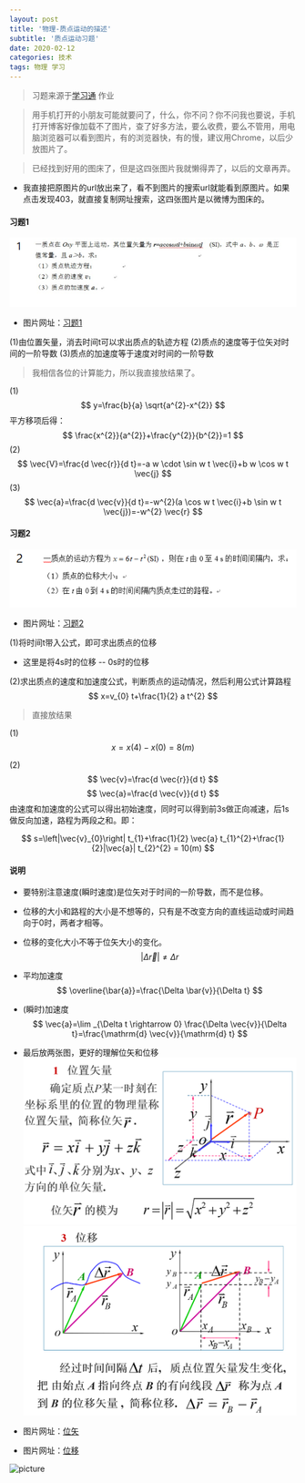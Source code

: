 ```yaml
---
layout: post
title: '物理-质点运动的描述'
subtitle: '质点运动习题'
date: 2020-02-12
categories: 技术
tags: 物理 学习
---
```


> 习题来源于[学习通](https://mooc1-1.chaoxing.com/mycourse/studentstudy?chapterId=215916877&courseId=202877706&clazzid=12368814&enc=fd0ffa09fffbc8f7c5791bb667c97186) 作业

> 用手机打开的小朋友可能就要问了，什么，你不问？你不问我也要说，手机打开博客好像加载不了图片，查了好多方法，要么收费，要么不管用，用电脑浏览器可以看到图片，有的浏览器快，有的慢，建议用Chrome，以后少放图片了。

>已经找到好用的图床了，但是这四张图片我就懒得弄了，以后的文章再弄。 

* 我直接把原图片的url放出来了，看不到图片的搜索url就能看到原图片。如果点击发现403，就直接复制网址搜索，这四张图片是以微博为图床的。

#### 习题1

![1](https://raw.githubusercontent.com/JMbaozi/Blogimg/master/one1.png)
* 图片网址：[习题1](https://wx3.sinaimg.cn/mw690/ebeef3aaly1gbtoftz4ffj20jc04o0ud.jpg)

(1)由位置矢量，消去时间t可以求出质点的轨迹方程
(2)质点的速度等于位矢对时间的一阶导数
(3)质点的加速度等于速度对时间的一阶导数

> 我相信各位的计算能力，所以我直接放结果了。

(1)
$$
y=\frac{b}{a} \sqrt{a^{2}-x^{2}}
$$
平方移项后得：
$$
\frac{x^{2}}{a^{2}}+\frac{y^{2}}{b^{2}}=1
$$
(2)
$$
\vec{V}=\frac{d \vec{r}}{d t}=-a w \cdot \sin w t \vec{i}+b w \cos w t \vec{j}
$$
(3)
$$
\vec{a}=\frac{d \vec{v}}{d t}=-w^{2}(a \cos w t \vec{i}+b \sin w t \vec{j})=-w^{2} \vec{r}
$$

#### 习题2
![2](https://raw.githubusercontent.com/JMbaozi/Blogimg/master/one2.png)
* 图片网址：[习题2](https://wx1.sinaimg.cn/mw690/ebeef3aaly1gbtoftxeeaj20gw03fa9y.jpg)

(1)将时间t带入公式，即可求出质点的位移
* 这里是将4s时的位移 -- 0s时的位移

(2)求出质点的速度和加速度公式，判断质点的运动情况，然后利用公式计算路程
$$
x=v_{0} t+\frac{1}{2} a t^{2}
$$

> 直接放结果

(1)
$$
x=x(4)-x(0)=8(m)
$$

(2)
$$
\vec{v}=\frac{d \vec{r}}{d t}
$$
$$
\vec{a}=\frac{d \vec{v}}{d t}
$$
由速度和加速度的公式可以得出初始速度，同时可以得到前3s做正向减速，后1s做反向加速，路程为两段之和。即：

$$
s=\left|\vec{v}_{0}\right| t_{1}+\frac{1}{2} \vec{a} t_{1}^{2}+\frac{1}{2}|\vec{a}| t_{2}^{2} = 10(m)
$$

#### 说明
* 要特别注意速度(瞬时速度)是位矢对于时间的一阶导数，而不是位移。
* 位移的大小和路程的大小是不想等的，只有是不改变方向的直线运动或时间趋向于0时，两者才相等。
* 位移的变化大小不等于位矢大小的变化。
$$
|\Delta \vec{r}| \neq \Delta r
$$
* 平均加速度
$$
\overline{\bar{a}}=\frac{\Delta \bar{v}}{\Delta t}
$$
* (瞬时)加速度
$$
\vec{a}=\lim _{\Delta t \rightarrow 0} \frac{\Delta \vec{v}}{\Delta t}=\frac{\mathrm{d} \vec{v}}{\mathrm{d} t}
$$

* 最后放两张图，更好的理解位矢和位移
![3](https://raw.githubusercontent.com/JMbaozi/Blogimg/master/one4.png)
![4](https://raw.githubusercontent.com/JMbaozi/Blogimg/master/one3.png)
* 图片网址：[位矢](https://wx3.sinaimg.cn/mw690/ebeef3aaly1gbtoftyuw3j20w60jmgni.jpg)
* 图片网址：[位移](https://wx4.sinaimg.cn/mw690/ebeef3aaly1gbtoftyphej20vw0m3gno.jpg)

![picture](https://photo.feicdn.cn/5e44ec286a71d6061147d565_1581577533923)